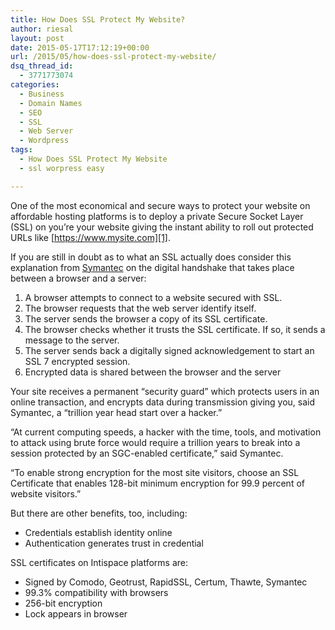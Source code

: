 ```yaml
---
title: How Does SSL Protect My Website?
author: riesal
layout: post
date: 2015-05-17T17:12:19+00:00
url: /2015/05/how-does-ssl-protect-my-website/
dsq_thread_id:
  - 3771773074
categories:
  - Business
  - Domain Names
  - SEO
  - SSL
  - Web Server
  - Wordpress
tags:
  - How Does SSL Protect My Website
  - ssl worpress easy

---
```

One of the most economical and secure ways to protect your website on affordable hosting platforms is to deploy a private Secure Socket Layer (SSL) on you’re your website giving the instant ability to roll out protected URLs like [https://www.mysite.com][1].

If you are still in doubt as to what an SSL actually does consider this explanation from [Symantec][2] on the digital handshake that takes place between a browser and a server:

  1. A browser attempts to connect to a website secured with SSL.
  2. The browser requests that the web server identify itself.
  3. The server sends the browser a copy of its SSL certificate.
  4. The browser checks whether it trusts the SSL certificate. If so, it sends a message to the server.
  5. The server sends back a digitally signed acknowledgement to start an SSL 7 encrypted session.
  6. Encrypted data is shared between the browser and the server

Your site receives a permanent “security guard” which protects users in an online transaction, and encrypts data during transmission giving you, said Symantec, a “trillion year head start over a hacker.”

“At current computing speeds, a hacker with the time, tools, and motivation to attack using brute force would require a trillion years to break into a session protected by an SGC-enabled certificate,” said Symantec.

“To enable strong encryption for the most site visitors, choose an SSL Certificate that enables 128-bit minimum encryption for 99.9 percent of website visitors.”

But there are other benefits, too, including:

  * Credentials establish identity online
  * Authentication generates trust in credential

SSL certificates on Intispace platforms are:

  * Signed by Comodo, Geotrust, RapidSSL, Certum, Thawte, Symantec
  * 99.3% compatibility with browsers
  * 256-bit encryption
  * Lock appears in browser

 [1]: https://www.mysite.com/
 [2]: http://www.symantec.com/theme.jsp?themeid=how-ssl-works